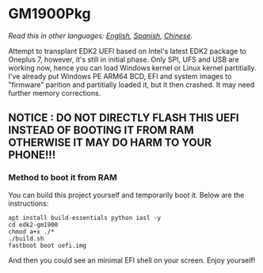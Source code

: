 # GM1900Pkg

*Read this in other languages: [English](README.md), [Spanish](README_es-ES.md), [Chinese](README_zh-CN.md).*

Attempt to transplant EDK2 UEFI based on Intel's latest EDK2 package to Oneplus 7, however, it's still in initial phase. 
Only SPI, UFS and USB are working now, hence you can load Windows kernel or Linux kernel partitially.
I've already put Windows PE ARM64 BCD, EFI and system images to "firmware" parition and partitially loaded it, but it then crashed. It may need further memory corrections.
## NOTICE : DO NOT DIRECTLY FLASH THIS UEFI INSTEAD OF BOOTING IT FROM RAM OTHERWISE IT MAY DO HARM TO YOUR PHONE!!!

### Method to boot it from RAM
You can build this project yourself and temporarily boot it. Below are the instructions:

```
apt install build-essentials python iasl -y
cd edk2-gm1900
chmod a+x ./*
./build.sh
fastboot boot uefi.img
```
And then you could see an minimal EFI shell on your screen. Enjoy yourself!